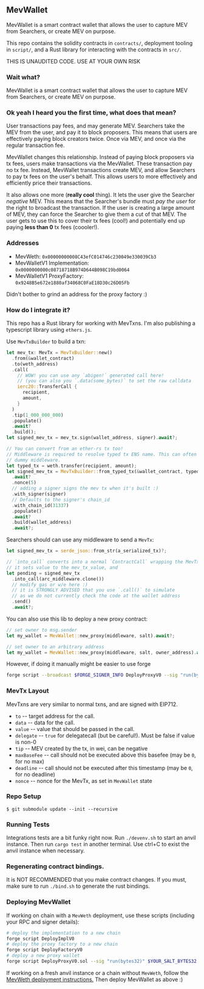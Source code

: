 ## MevWallet

MevWallet is a smart contract wallet that allows the user to capture MEV from
Searchers, or create MEV on purpose.

This repo contains the solidity contracts in `contracts/`, deployment tooling
in `script/`, and a Rust library for interacting with the contracts in `src/`.

THIS IS UNAUDITED CODE. USE AT YOUR OWN RISK

### Wait what?

MevWallet is a smart contract wallet that allows the user to capture MEV from
Searchers, or create MEV on purpose.

### Ok yeah I heard you the first time, what does that mean?

User transactions pay fees, and may generate MEV. Searchers take the MEV from
the user, and pay it to block proposers. This means that users are effectively
paying block creators twice. Once via MEV, and once via the regular transaction
fee.

MevWallet changes this relationship. Instead of paying block proposers via tx
fees, users make transactions via the MevWallet. These transaction pay no tx
fee. Instead, MevWallet transactions create MEV, and allow Searchers to pay tx
fees on the user's behalf. This allows users to more effectively and efficiently
price their transactions.

It also allows one more (**really cool** thing). It lets the user give the
Searcher _negative_ MEV. This means that the Searcher's bundle must _pay the
user_ for the right to broadcast the transaction. If the user is creating a
large amount of MEV, they can force the Searcher to give them a cut of that
MEV. The user gets to use this to cover their tx fees (cool!) and potentially
end up paying **less than 0** tx fees (coooler!).

### Addresses

- MevWeth: `0x00000000008C43efC014746c230049e330039Cb3`
- MevWalletV1 Implementation: `0x0000000000c08718718B974D644B098C19bd0064`
- MevWalletV1 ProxyFactory: `0x9248B5e672e1880af34068C0FaE18D30c26D05Fb`

Didn't bother to grind an address for the proxy factory :)

### How do I integrate it?

This repo has a Rust library for working with MevTxns. I'm also publishing a
typescript library using `ethers.js`.

Use `MevTxBuilder` to build a txn:

```rust
let mev_tx: MevTx = MevTxBuilder::new()
  .from(&wallet_contract)
  .to(weth_address)
  .call(
    // WOW! you can use any `abigen!` generated call here!
    // (you can also you `.data(some_bytes)` to set the raw calldata
    ierc20::TransferCall {
      recipient,
      amount,
    }
  )
  .tip(1_000_000_000)
  .populate()
  .await?
  .build();
let signed_mev_tx = mev_tx.sign(wallet_address, signer).await?;

// You can convert from an ether-rs tx too!
// Middleware is required to resolve typed tx ENS name. This can often be a
// dummy middleware.
let typed_tx = weth.transfer(recipient, amount);
let signed_mev_tx = MevTxBuilder::from_typed_tx(&wallet_contract, typed_tx)
  .await?
  .nonce(5)
  // adding a signer signs the mev tx when it's built :)
  .with_signer(signer)
  // Defaults to the signer's chain_id
  .with_chain_id(31337)
  .populate()
  .await?
  .build(wallet_address)
  .await?;
```

Searchers should can use any middleware to send a `MevTx`:

```rust
let signed_mev_tx = serde_json::from_str(a_serialized_tx)?;

// `into_call` converts into a normal `ContractCall` wrapping the MevTx
// it sets value to the mev_tx_value, and
let pending = signed_mev_tx
  .into_call(arc_middleware.clone())
  // modify gas or w/e here :)
  // it is STRONGLY ADVISED that you use `.call()` to simulate
  // as we do not currently check the code at the wallet address
  .send()
  .await?;
```

You can also use this lib to deploy a new proxy contract:

```rust
// set owner to msg.sender
let my_wallet = MevWallet::new_proxy(middleware, salt).await?;

// set owner to an arbitrary address
let my_wallet = MevWallet::new_proxy(middleware, salt, owner_address).await?;
```

However, if doing it manually might be easier to use forge

```sh
forge script --broadcast $FORGE_SIGNER_INFO DeployProxyV0 --sig "run(bytes32)" $SALT -vvvvvv
```

### MevTx Layout

MevTxns are very similar to normal txns, and are signed with EIP712.

- `to` -- target address for the call.
- `data` -- data for the call.
- `value` -- value that should be passed in the call.
- `delegate` -- `true` for delegatecall (but be careful!). Must be false if
  value is non-0
- `tip` -- MEV created by the tx, in wei, can be negative
- `maxBaseFee` -- call should not be executed above this basefee (may be `0`,
  for no max)
- `deadline` -- call should not be executed after this timestamp (may be `0`,
  for no deadline)
- `nonce` -- nonce for the MevTx, as set in `MevWallet` state

### Repo Setup

`$ git submodule update --init --recursive`

### Running Tests

Integrations tests are a bit funky right now. Run `./devenv.sh` to start an
anvil instance. Then run `cargo test` in another terminal. Use ctrl+C to exist
the anvil instance when necessary.

### Regenerating contract bindings.

It is NOT RECOMMENDED that you make contract changes. If you must, make sure to
run `./bind.sh` to generate the rust bindings.

### Deploying MevWallet

If working on chain with a `MevWeth` deployment, use these scripts (including your RPC and signer details):

```sh
# deploy the implementation to a new chain
forge script DeployImplV0
# deploy the proxy factory to a new chain
forge script DeployFactoryV0
# deploy a new proxy wallet
forge script DeployProxyV0.sol --sig "run(bytes32)" $YOUR_SALT_BYTES32
```

If working on a fresh anvil instance or a chain without `MevWeth`, follow the
[MevWeth deployment instructions.](https://github.com/blunt-instruments/MevWeth#i-want-mevweth-on-my-chain)
Then deploy MevWallet as above :)
